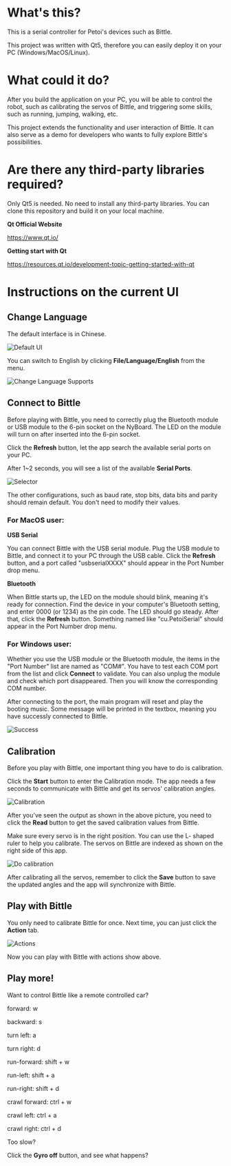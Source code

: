 # What's this?

This is a serial controller for Petoi's devices such as Bittle. 

This project was written with Qt5, therefore you can easily deploy it on your PC (Windows/MacOS/Linux).

# What could it do?

After you build the application on your PC, you will be able to control the robot, such as calibrating the servos of Bittle, and triggering some skills, such as running, jumping, walking, etc.

This project extends the functionality and user interaction of Bittle. It can also serve as a demo for developers who wants to fully explore Bittle's possibilities. 

# Are there any third-party libraries required?

Only Qt5 is needed. No need to install any third-party libraries. You can clone this repository and build it on your local machine.

**Qt Official Website**

https://www.qt.io/

**Getting start with Qt**

https://resources.qt.io/development-topic-getting-started-with-qt

# Instructions on the current UI

## Change Language

The default interface is in Chinese.

![Default UI](./res/DefaultSerialConnection.png)

You can switch to English by clicking **File/Language/English** from the menu.

![Change Language Supports](./res/ChangeLanguageSupports.png)

## Connect to Bittle

Before playing with Bittle, you need to correctly plug the Bluetooth module or USB module to the 6-pin socket on the NyBoard. The LED on the module will turn on after inserted into the 6-pin socket. 

Click the **Refresh** button, let the app search the available serial ports on your PC.

After 1~2 seconds, you will see a list of the available **Serial Ports**.

![Selector](./res/Selector.png)

The other configurations, such as baud rate, stop bits, data bits and parity should remain default. You don't need to modify their values. 

### **For MacOS user:**

**USB Serial**

You can connect Bittle with the USB serial module. Plug the USB module to Bittle, and connect it to your PC through the USB cable. Click the **Refresh** button,  and a port called "usbserialXXXX" should appear in the Port Number drop menu.

**Bluetooth**

When Bittle starts up, the LED on the module should blink, meaning it's ready for connection. Find the device in your computer's Bluetooth setting, and enter 0000 (or 1234) as the pin code. The LED should go steady. After that, click the **Refresh** button. Something named like "cu.PetoiSerial" should appear in the  Port Number drop menu.

### **For Windows user:**

Whether you use the USB module or the Bluetooth module, the items in the "Port Number" list are named as "COM#". You have to test each COM port from the list and click **Connect** to validate. You can also unplug the module and check which port disappeared. Then you will know the corresponding COM number. 

After connecting to the port, the main program will reset and play the booting music. Some message will be printed in the textbox, meaning you have successly connected to Bittle.

![Success](./res/SuccessConnect.png)

## Calibration

Before you play with Bittle, one important thing you have to do is calibration.

Click the **Start** button to enter the Calibration mode. The app needs a few seconds to communicate with Bittle and get its servos' calibration angles.

![Calibration](./res/Calibration.png)

After you've seen the output as shown in the above picture, you need to click the **Read** button to get the saved calibration values from Bittle.

Make sure every servo is in the right position. You can use the L- shaped ruler to help you calibrate. The servos on Bittle are indexed as shown on the right side of this app.

![Do calibration](./res/DoCalibration.png)

After calibrating all the servos, remember to click the **Save** button to save the updated angles and the app will synchronize with Bittle.

## Play with Bittle

You only need to calibrate Bittle for once. Next time, you can just click the **Action** tab.

![Actions](./res/Actions.png)

Now you can play with Bittle with actions show above.


## Play more!

Want to control Bittle like a remote controlled car?

forward: w

backward: s

turn left: a

turn right: d

run-forward: shift + w

run-left: shift + a

run-right: shift + d

crawl forward: ctrl + w

crawl left: ctrl + a

crawl right: ctrl + d

Too slow?

Click the **Gyro off** button, and see what happens? 
